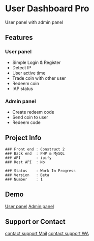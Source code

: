 # User Dashboard Pro

User panel with admin panel


## Features

### User panel
- Simple Login & Register
- Detect IP
- User active time
- Trade coin with other user
- Redeem coin
- IAP status

### Admin panel
- Create redeem code
- Send coin to user
- Redeem code


## Project Info
```
### Front end : Construct 2
### Back end  : PHP & MySQL
### API       : ipify
### Rest API  : No

### Status    : Work In Progress
### Version   : Beta
### Number    : 1
```


## Demo

[User panel](https://marmisdev.github.io/User-Dashboard-Pro/User%20Panel/) 
[Admin panel](https://marmisdev.github.io/User-Dashboard-Pro/Admin%20Panel/) 


## Support or Contact

[contact support Mail](mailto:marmisdev@gmail.com) 
[contact support WA](089637188871) 



